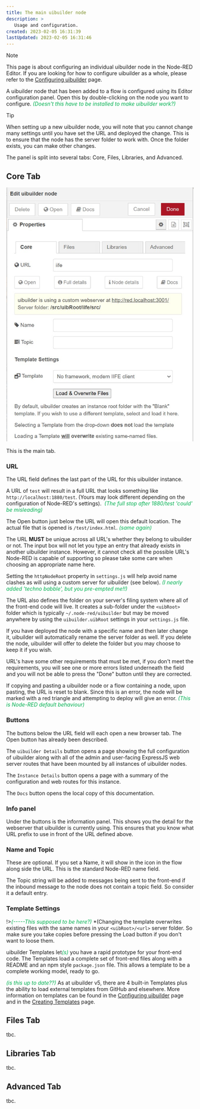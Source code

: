 ```yaml
---
title: The main uibuilder node
description: >
   Usage and configuration.
created: 2023-02-05 16:31:39
lastUpdated: 2023-02-05 16:31:46
---
```


> [!note]
> This page is about configuring an individual uibuilder node in the Node-RED Editor. If you are looking for how to configure uibuilder as a whole, please refer to the [Configuring uibuilder](uib-configuration.md) page.

A uibuilder node that has been added to a flow is configured using its Editor configuration panel. Open this by double-clicking on the node you want to configure. <font color="#00b050">*(Doesn't this have to be installed to make uibuilder work?)*</font>

> [!tip]
> When setting up a new uibuilder node, you will note that you cannot change many settings until you have set the URL and deployed the change. This is to ensure that the node has the server folder to work with. Once the folder exists, you can make other changes.

The panel is split into several tabs: Core, Files, Libraries, and Advanced.

## Core Tab

![uibuilder node configuration panel >](../images/uibuilder-config-core.jpg)

This is the main tab.

### URL

The URL field defines the last part of the URL for this uibuilder instance.

A URL of `test` will result in a full URL that looks something like `http://localhost:1880/test`. (Yours may look different depending on the configuration of Node-RED's settings).  <font color="#00b050">*(The full stop after 1880/test 'could' be misleading)*</font>

The Open button just below the URL will open this default location. The actual file that is opened is `/test/index.html`. <font color="#00b050">*(same again)*</font>

The URL **MUST** be unique across all URL's whether they belong to uibuilder or not. The input box will not let you type an entry that already exists in another uibuilder instance. However, it cannot check all the possible URL's Node-RED is capable of supporting so please take some care when choosing an appropriate name here.

Setting the `httpNodeRoot` property in `settings.js` will help avoid name clashes as will using a custom server for uibuilder (see below). <font color="#00b050">*(I nearly added 'techno babble', but you pre-empted me!!)*</font>

The URL also defines the folder on your server's filing system where all of the front-end code will live. It creates a sub-folder under the `<uibRoot>` folder which is typically `~/.node-red/uibuilder` but may be moved anywhere by using the `uibuilder.uibRoot` settings in your `settings.js` file.

If you have deployed the node with a specific name and then later change it, uibuilder will automatically rename the server folder as well. If you delete the node, uibuilder will offer to delete the folder but you may choose to keep it if you wish.

URL's have some other requirements that must be met, if you don't meet the requirements, you will see one or more errors listed underneath the field and you will not be able to press the "Done" button until they are corrected.

If copying and pasting a uibuilder node or a flow containing a node, upon pasting, the URL is reset to blank. Since this is an error, the node will be marked with a red triangle and attempting to deploy will give an error.<font color="#00b050"> *(This is Node-RED default behaviour)*</font>

### Buttons

The buttons below the URL field will each open a new browser tab. The Open button has already been described.

The `uibuilder Details` button opens a page showing the full configuration of uibuilder along with all of the admin and user-facing ExpressJS web server routes that have been mounted by all instances of uibuilder nodes.

The `Instance Details` button opens a page with a summary of the configuration and web routes for this instance.

The `Docs` button opens the local copy of this documentation.

### Info panel

Under the buttons is the information panel. This shows you the detail for the webserver that uibuilder is currently using. This ensures that you know what URL prefix to use in front of the URL defined above.

### Name and Topic

These are optional. If you set a Name, it will show in the icon in the flow along side the URL. This is the standard Node-RED name field.

The Topic string will be added to messages being sent to the front-end if the inbound message to the node does not contain a topic field. So consider it a default entry.

### Template Settings

!><font color="#00b050">*(-----This supposed to be here?)*</font> *(Changing the template overwrites existing files with the same names in your `<uibRoot>/<url>` server folder. So make sure you take copies before pressing the Load button if you don't want to loose them.

uibuilder Templates let<font color="#00b050">*(s)*</font> you have a rapid prototype for your front-end code. The Templates load a complete set of front-end files along with a README and an npm style `package.json` file. This allows a template to be a complete working model, ready to go.

<font color="#00b050">*(is this up to date??)*</font> As at uibuilder v5, there are 4 built-in Templates plus the ability to load external templates from GitHub and elsewhere. More information on templates can be found in the [Configuring uibuilder](uib-configuration?id=ltuibrootgtltinstance-urlgt) page and in the [Creating Templates](creating-templates) page.

## Files Tab

tbc.

## Libraries Tab

tbc.

## Advanced Tab

tbc.
